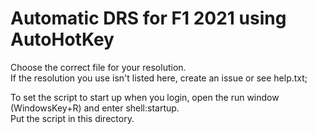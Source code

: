 # Automatic DRS for F1 2021 using AutoHotKey

Choose the correct file for your resolution.  
If the resolution you use isn't listed here, create an issue or see help.txt;

To set the script to start up when you login, open the run window (WindowsKey+R) and enter shell:startup.  
Put the script in this directory.
